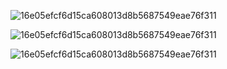 

![16e05efcf6d15ca608013d8b5687549eae76f311](https://64.media.tumblr.com/5bef346c868a20cf2c557ca8af4ff2d8/cf2be94e8018e3b3-cf/s2048x3072/4aae93dcfc6fd556478698261716bf2c9719e31c.pnj)



![16e05efcf6d15ca608013d8b5687549eae76f311](https://64.media.tumblr.com/62071e9743b5db4ece00ccce41233701/121f77e008a72d92-cc/s640x960/a406e3842f19cf9a497952ab5a8bbb388ada0f5d.pnj)




![16e05efcf6d15ca608013d8b5687549eae76f311](https://64.media.tumblr.com/5bef346c868a20cf2c557ca8af4ff2d8/cf2be94e8018e3b3-cf/s2048x3072/4aae93dcfc6fd556478698261716bf2c9719e31c.pnj)



